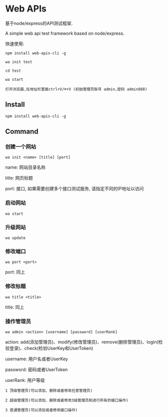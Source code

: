 # Web APIs

基于node/express的API测试框架.

A simple web api test framework based on node/express.

快速使用:

    npm install web-apis-cli -g

    wa init test

    cd test

    wa start

    打开浏览器,在地址栏里面ctrl+V/⌘+V (初始管理员账号 admin,密码 admin888)

## Install

`npm install web-apis-cli -g`

## Command

### 创建一个网站

`wa init <name> [title] [port]`

name: 网站目录名称

title: 网页标题

port: 接口, 如果需要创建多个接口测试服务, 请指定不同的IP地址以访问

### 启动网站

`wa start`

### 升级网站

`wa update`

### 修改端口

`wa port <port>`

port: 同上

### 修改标题

`wa title <title>`

title: 同上

### 操作管理员

`wa admin <action> [username] [password] [userRank]`

action: add(添加管理员)、modify(修改管理员)、remove(删除管理员)、login(检验登录)、check(检验UserKey和UserToken)

username: 用户名或者UserKey

password: 密码或者UserToken

userRank: 用户等级

    1 顶级管理员(可以添加、删除或者修改任意管理员)

    2 超级管理员(可以添加、删除或者修改3级管理员和进行所有的接口操作)

    3 普通管理员(可以添加或者修改接口操作)